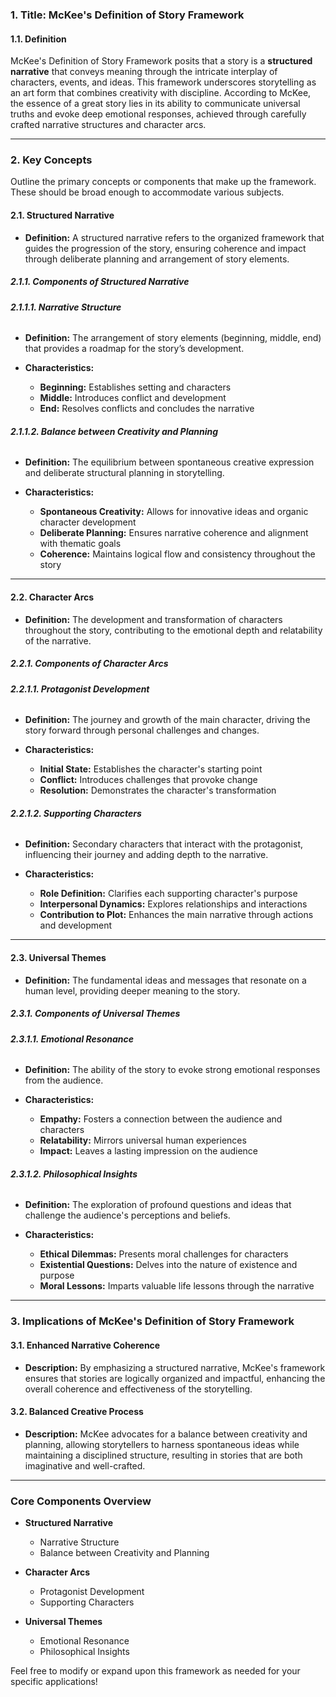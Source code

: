 ### **1. Title: McKee's Definition of Story Framework**

#### **1.1. Definition**

McKee's Definition of Story Framework posits that a story is a **structured narrative** that conveys meaning through the intricate interplay of characters, events, and ideas. This framework underscores storytelling as an art form that combines creativity with discipline. According to McKee, the essence of a great story lies in its ability to communicate universal truths and evoke deep emotional responses, achieved through carefully crafted narrative structures and character arcs.

---

### **2. Key Concepts**

Outline the primary concepts or components that make up the framework. These should be broad enough to accommodate various subjects.

#### **2.1. Structured Narrative**

- **Definition:**
  A structured narrative refers to the organized framework that guides the progression of the story, ensuring coherence and impact through deliberate planning and arrangement of story elements.

##### **2.1.1. Components of Structured Narrative**

###### **2.1.1.1. Narrative Structure**

- **Definition:**
  The arrangement of story elements (beginning, middle, end) that provides a roadmap for the story’s development.

- **Characteristics:**
  - **Beginning:** Establishes setting and characters
  - **Middle:** Introduces conflict and development
  - **End:** Resolves conflicts and concludes the narrative

###### **2.1.1.2. Balance between Creativity and Planning**

- **Definition:**
  The equilibrium between spontaneous creative expression and deliberate structural planning in storytelling.

- **Characteristics:**
  - **Spontaneous Creativity:** Allows for innovative ideas and organic character development
  - **Deliberate Planning:** Ensures narrative coherence and alignment with thematic goals
  - **Coherence:** Maintains logical flow and consistency throughout the story

---

#### **2.2. Character Arcs**

- **Definition:**
  The development and transformation of characters throughout the story, contributing to the emotional depth and relatability of the narrative.

##### **2.2.1. Components of Character Arcs**

###### **2.2.1.1. Protagonist Development**

- **Definition:**
  The journey and growth of the main character, driving the story forward through personal challenges and changes.

- **Characteristics:**
  - **Initial State:** Establishes the character's starting point
  - **Conflict:** Introduces challenges that provoke change
  - **Resolution:** Demonstrates the character's transformation

###### **2.2.1.2. Supporting Characters**

- **Definition:**
  Secondary characters that interact with the protagonist, influencing their journey and adding depth to the narrative.

- **Characteristics:**
  - **Role Definition:** Clarifies each supporting character's purpose
  - **Interpersonal Dynamics:** Explores relationships and interactions
  - **Contribution to Plot:** Enhances the main narrative through actions and development

---

#### **2.3. Universal Themes**

- **Definition:**
  The fundamental ideas and messages that resonate on a human level, providing deeper meaning to the story.

##### **2.3.1. Components of Universal Themes**

###### **2.3.1.1. Emotional Resonance**

- **Definition:**
  The ability of the story to evoke strong emotional responses from the audience.

- **Characteristics:**
  - **Empathy:** Fosters a connection between the audience and characters
  - **Relatability:** Mirrors universal human experiences
  - **Impact:** Leaves a lasting impression on the audience

###### **2.3.1.2. Philosophical Insights**

- **Definition:**
  The exploration of profound questions and ideas that challenge the audience's perceptions and beliefs.

- **Characteristics:**
  - **Ethical Dilemmas:** Presents moral challenges for characters
  - **Existential Questions:** Delves into the nature of existence and purpose
  - **Moral Lessons:** Imparts valuable life lessons through the narrative

---

### **3. Implications of McKee's Definition of Story Framework**

#### **3.1. Enhanced Narrative Coherence**

- **Description:**
  By emphasizing a structured narrative, McKee's framework ensures that stories are logically organized and impactful, enhancing the overall coherence and effectiveness of the storytelling.

#### **3.2. Balanced Creative Process**

- **Description:**
  McKee advocates for a balance between creativity and planning, allowing storytellers to harness spontaneous ideas while maintaining a disciplined structure, resulting in stories that are both imaginative and well-crafted.

---

### **Core Components Overview**

- **Structured Narrative**

  - Narrative Structure
  - Balance between Creativity and Planning

- **Character Arcs**

  - Protagonist Development
  - Supporting Characters

- **Universal Themes**
  - Emotional Resonance
  - Philosophical Insights

Feel free to modify or expand upon this framework as needed for your specific applications!
